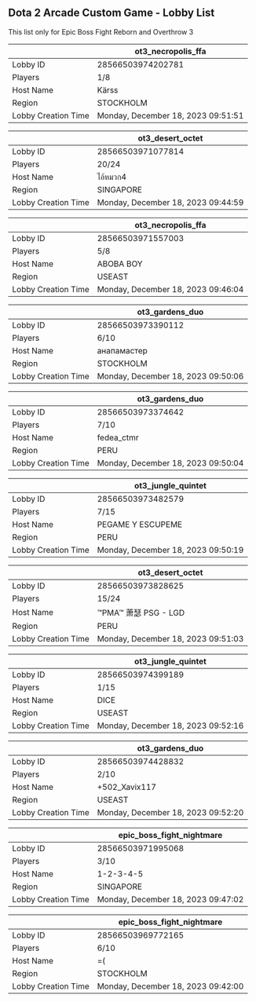 ## Dota 2 Arcade Custom Game - Lobby List

This list only for Epic Boss Fight Reborn and Overthrow 3

|  | ot3_necropolis_ffa |
| ------ | ------ |
| Lobby ID | 28566503974202781 |
| Players | 1/8 |
| Host Name | Kärss |
| Region | STOCKHOLM |
| Lobby Creation Time | Monday, December 18, 2023 09:51:51 |


|  | ot3_desert_octet |
| ------ | ------ |
| Lobby ID | 28566503971077814 |
| Players | 20/24 |
| Host Name | ไอ้หมวก4 |
| Region | SINGAPORE |
| Lobby Creation Time | Monday, December 18, 2023 09:44:59 |


|  | ot3_necropolis_ffa |
| ------ | ------ |
| Lobby ID | 28566503971557003 |
| Players | 5/8 |
| Host Name | ABOBA BOY |
| Region | USEAST |
| Lobby Creation Time | Monday, December 18, 2023 09:46:04 |


|  | ot3_gardens_duo |
| ------ | ------ |
| Lobby ID | 28566503973390112 |
| Players | 6/10 |
| Host Name | анапамастер |
| Region | STOCKHOLM |
| Lobby Creation Time | Monday, December 18, 2023 09:50:06 |


|  | ot3_gardens_duo |
| ------ | ------ |
| Lobby ID | 28566503973374642 |
| Players | 7/10 |
| Host Name | fedea_ctmr |
| Region | PERU |
| Lobby Creation Time | Monday, December 18, 2023 09:50:04 |


|  | ot3_jungle_quintet |
| ------ | ------ |
| Lobby ID | 28566503973482579 |
| Players | 7/15 |
| Host Name | PEGAME Y ESCUPEME |
| Region | PERU |
| Lobby Creation Time | Monday, December 18, 2023 09:50:19 |


|  | ot3_desert_octet |
| ------ | ------ |
| Lobby ID | 28566503973828625 |
| Players | 15/24 |
| Host Name | ™PMA™ 萧瑟 PSG - LGD |
| Region | PERU |
| Lobby Creation Time | Monday, December 18, 2023 09:51:03 |


|  | ot3_jungle_quintet |
| ------ | ------ |
| Lobby ID | 28566503974399189 |
| Players | 1/15 |
| Host Name | DICE |
| Region | USEAST |
| Lobby Creation Time | Monday, December 18, 2023 09:52:16 |


|  | ot3_gardens_duo |
| ------ | ------ |
| Lobby ID | 28566503974428832 |
| Players | 2/10 |
| Host Name | +502_Xavix117 |
| Region | USEAST |
| Lobby Creation Time | Monday, December 18, 2023 09:52:20 |


|  | epic_boss_fight_nightmare |
| ------ | ------ |
| Lobby ID | 28566503971995068 |
| Players | 3/10 |
| Host Name | 1-2-3-4-5 |
| Region | SINGAPORE |
| Lobby Creation Time | Monday, December 18, 2023 09:47:02 |


|  | epic_boss_fight_nightmare |
| ------ | ------ |
| Lobby ID | 28566503969772165 |
| Players | 6/10 |
| Host Name | =( |
| Region | STOCKHOLM |
| Lobby Creation Time | Monday, December 18, 2023 09:42:00 |


